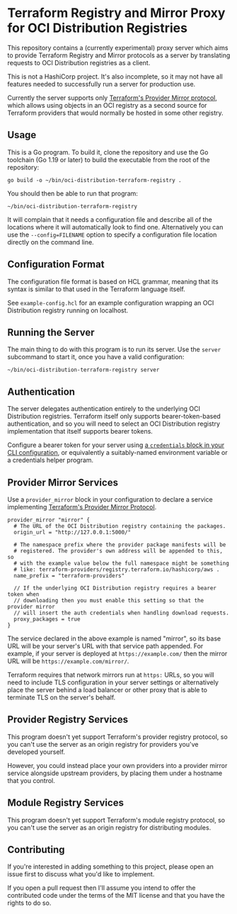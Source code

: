 # Terraform Registry and Mirror Proxy for OCI Distribution Registries

This repository contains a (currently experimental) proxy server which aims to
provide Terraform Registry and Mirror protocols as a server by translating
requests to OCI Distribution registries as a client.

This is not a HashiCorp project. It's also incomplete, so it may not have all
features needed to successfully run a server for production use.

Currently the server supports only
[Terraform's Provider Mirror protocol](https://developer.hashicorp.com/terraform/internals/provider-network-mirror-protocol),
which allows using objects in an OCI registry as a second source for Terraform
providers that would normally be hosted in some other registry.

## Usage

This is a Go program. To build it, clone the repository and use the Go toolchain
(Go 1.19 or later) to build the executable from the root of the repository:

```
go build -o ~/bin/oci-distribution-terraform-registry .
```

You should then be able to run that program:

```
~/bin/oci-distribution-terraform-registry
```

It will complain that it needs a configuration file and describe all of the
locations where it will automatically look to find one. Alternatively you can
use the `--config=FILENAME` option to specify a configuration file location
directly on the command line.

## Configuration Format

The configuration file format is based on HCL grammar, meaning that its syntax
is similar to that used in the Terraform language itself.

See `example-config.hcl` for an example configuration wrapping an OCI
Distribution registry running on localhost.

## Running the Server

The main thing to do with this program is to run its server. Use the `server`
subcommand to start it, once you have a valid configuration:

```
~/bin/oci-distribution-terraform-registry server
```

## Authentication

The server delegates authentication entirely to the underlying OCI Distribution
registries. Terraform itself only supports bearer-token-based authentication,
and so you will need to select an OCI Distribution registry implementation that
itself supports bearer tokens.

Configure a bearer token for your server using
[a `credentials` block in your CLI configuration](https://developer.hashicorp.com/terraform/cli/config/config-file#credentials-1),
or equivalently a suitably-named environment variable or a credentials helper
program.

## Provider Mirror Services

Use a `provider_mirror` block in your configuration to declare a service
implementing [Terraform's Provider Mirror Protocol](https://developer.hashicorp.com/terraform/internals/provider-network-mirror-protocol).

```hcl
provider_mirror "mirror" {
  # The URL of the OCI Distribution registry containing the packages.
  origin_url = "http://127.0.0.1:5000/"

  # The namespace prefix where the provider package manifests will be
  # registered. The provider's own address will be appended to this, so
  # with the example value below the full namespace might be something
  # like: terraform-providers/registry.terraform.io/hashicorp/aws .
  name_prefix = "terraform-providers"

  // If the underlying OCI Distribution registry requires a bearer token when
  // downloading then you must enable this setting so that the provider mirror
  // will insert the auth credentials when handling download requests.
  proxy_packages = true
}
```

The service declared in the above example is named "mirror", so its base URL
will be your server's URL with that service path appended. For example, if
your server is deployed at `https://example.com/` then the mirror URL will
be `https://example.com/mirror/`.

Terraform requires that network mirrors run at `https:` URLs, so you will need
to include TLS configuration in your server settings or alternatively place
the server behind a load balancer or other proxy that is able to terminate
TLS on the server's behalf.

## Provider Registry Services

This program doesn't yet support Terraform's provider registry protocol, so
you can't use the server as an origin registry for providers you've developed
yourself.

However, you could instead place your own providers into a provider mirror
service alongside upstream providers, by placing them under a hostname that
you control.

## Module Registry Services

This program doesn't yet support Terraform's module registry protocol, so
you can't use the server as an origin registry for distributing modules.

## Contributing

If you're interested in adding something to this project, please open an issue
first to discuss what you'd like to implement.

If you open a pull request then I'll assume you intend to offer the contributed
code under the terms of the MIT license and that you have the rights to do so.
